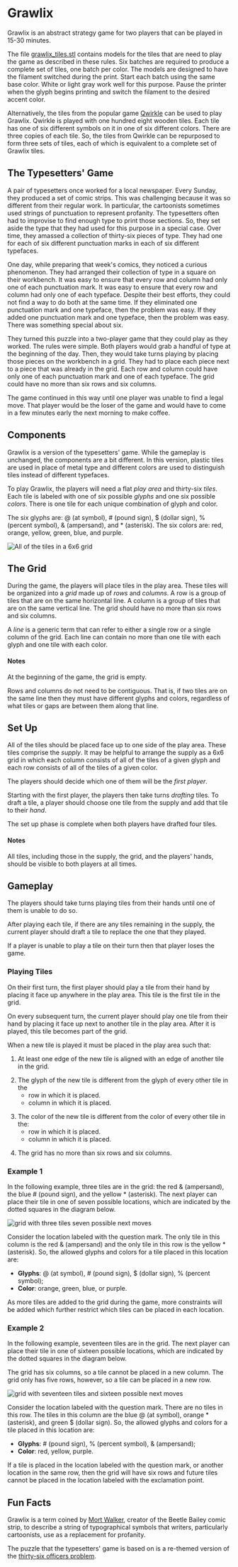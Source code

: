 # Grawlix
Grawlix is an abstract strategy game for two players that can be played in 15-30 minutes.

The file [grawlix_tiles.stl](grawlix_tiles.stl) contains models for the tiles that are need to play the game as described in these rules. Six batches are required to produce a complete set of tiles, one batch per color. The models are designed to have the filament switched during the print. Start each batch using the same base color. White or light gray work well for this purpose. Pause the printer when the glyph begins printing and switch the filament to the desired accent color.

Alternatively, the tiles from the popular game [Qwirkle](https://boardgamegeek.com/boardgame/25669/qwirkle) can be used to play Grawlix.  Qwirkle is played with one hundred eight wooden tiles. Each tile has one of six different symbols on it in one of six different colors. There are three copies of each tile. So, the tiles from Qwirkle can be repurposed to form three sets of tiles, each of which is equivalent to a complete set of Grawlix tiles.


## The Typesetters' Game
A pair of typesetters once worked for a local newspaper. Every Sunday, they produced a set of comic strips. This was challenging because it was so different from their regular work. In particular, the cartoonists sometimes used strings of punctuation to represent profanity. The typesetters often had to improvise to find enough type to print those sections. So, they set aside the type that they had used for this purpose in a special case. Over time, they amassed a collection of thirty-six pieces of type. They had one for each of six different punctuation marks in each of six different typefaces.

One day, while preparing that week's comics, they noticed a curious phenomenon. They had arranged their collection of type in a square on their workbench. It was easy to ensure that every row and column had only one of each punctuation mark. It was easy to ensure that every row and column had only one of each typeface. Despite their best efforts, they could not find a way to do both at the same time. If they eliminated one punctuation mark and one typeface, then the problem was easy. If they added one punctuation mark and one typeface, then the problem was easy. There was something special about six.

They turned this puzzle into a two-player game that they could play as they worked. The rules were simple. Both players would grab a handful of type at the beginning of the day. Then, they would take turns playing by placing those pieces on the workbench in a grid. They had to place each piece next to a piece that was already in the grid. Each row and column could have only one of each punctuation mark and one of each typeface. The grid could have no more than six rows and six columns. 

The game continued in this way until one player was unable to find a legal move. That player would be the loser of the game and would have to come in a few minutes early the next morning to make coffee.

<!--A pair of typesetters once worked for a local newspaper in an era when that kind of work was still done with a mechanical printing press rather than with a computer. Because cartoonists often replaced any profanity in their comic strips with strings of punctuation and other special characters, the typesetters had set aside the type that they used to print those characters in a special case. Their collection consisted of the type used to print six different special characters in each of six different typefaces.

One day, while preparing that week's Sunday comics, they noticed a curious phenomenon. Despite their best efforts, neither of the typesetters could devise a way to arrange the thirty-six pieces of type in a 6x6 grid such that every row and every column had one of each special character and one of each typeface.

Eventually, they turned this puzzle into a two-player game that they could play as they worked. Both players would grab a handful of type at the beginning of the day. They would then take turns choosing a piece of type from their hand and placing it on the workbench next to a piece of type that had been played previously.

Each new piece of type had to be placed in a row and column that did not already have a piece of type with the same special character or the same typeface. Also, to ensure that they could pack up when they went home for the evening without disrupting an incomplete game, the tiles on the workbench could span no more than six rows and six columns.

The game continued in this way, with players refreshing their hands as necessary, until one player was unable to find a legal move. That player would be the loser of the game and would have to come in a few minutes early the next morning to make coffee. -->

## Components
Grawlix is a version of the typesetters' game. While the gameplay is unchanged, the components are a bit different. In this version, plastic tiles are used in place of metal type and different colors are used to distinguish tiles instead of different typefaces.

To play Grawlix, the players will need a flat _play area_ and thirty-six _tiles_.
Each tile is labeled with one of six possible _glyphs_ and one six possible _colors_.  There is one tile for each unique combination of glyph and color.

The six glyphs are: @ (at symbol), \# (pound sign), $ (dollar sign), % (percent symbol), & (ampersand), and \* (asterisk). The six colors are: red, orange, yellow, green, blue, and purple.

![All of the tiles in a 6x6 grid](/Images/grid_image.png)

## The Grid
During the game, the players will place tiles in the play area. These tiles will be organized into a _grid_ made up of _rows_ and _columns_. A row is a group of tiles that are on the same horizontal line.  A column is a group of tiles that are on the same vertical line. The grid should have no more than six rows and six columns.

A _line_ is a generic term that can refer to either a single row or a single column of the grid. Each line can contain no more than one tile with each glyph and one tile with each color.

#### Notes
At the beginning of the game, the grid is empty.

Rows and columns do not need to be contiguous.  That is, if two tiles are on the same line then they must have different glyphs and colors, regardless of what tiles or gaps are between them along that line.

<!-- ![A grid containing thirty-three tiles](/Images/tableau.png) -->

## Set Up
All of the tiles should be placed face up to one side of the play area. These tiles comprise the _supply_. It may be helpful to arrange the supply as a 6x6 grid in which each column consists of all of the tiles of a given glyph and each row consists of all of the tiles of a given color.

The players should decide which one of them will be the _first player_.

Starting with the first player, the players then take turns _drafting_ tiles. To draft a tile, a player should choose one tile from the supply and add that tile to their _hand_.

The set up phase is complete when both players have drafted four tiles.

#### Notes
All tiles, including those in the supply, the grid, and the players' hands, should be visible to both players at all times.  

## Gameplay
The players should take turns playing tiles from their hands until one of them is unable to do so.

After playing each tile, if there are any tiles remaining in the supply, the current player should draft a tile to replace the one that they played.

If a player is unable to play a tile on their turn then that player loses the game.

### Playing Tiles
On their first turn, the first player should play a tile from their hand by placing it face up anywhere in the play area. This tile is the first tile in the grid.

On every subsequent turn, the current player should play one tile from their hand by placing it face up next to another tile in the play area. After it is played, this tile becomes part of the grid.

When a new tile is played it must be placed in the play area such that:
  1. At least one edge of the new tile is aligned with an edge of another tile in the grid.
  <!-- ![Legal placements for a new tile](/Images/adjacent.png) -->
  2. The glyph of the new tile is different from the glyph of every other tile in the
     - row in which it is placed.
     - column in which it is placed.
  <!-- -->
  3. The color of the new tile is different from the color of every other tile in the:
     - row in which it is placed.
     - column in which it is placed.
  <!-- -->
  4. The grid has no more than six rows and six columns.

### Example 1
In the following example, three tiles are in the grid: the red & (ampersand), the blue # (pound sign), and the yellow * (asterisk).  The next player can place their tile in one of seven possible locations, which are indicated by the dotted squares in the diagram below.

![grid with three tiles seven possible next moves](/Images/small_example.png)

Consider the location labeled with the question mark. The only tile in this column is the red & (ampersand) and the only tile in this row is the yellow * (asterisk). So, the allowed glyphs and colors for a tile placed in this location are:
  - __Glyphs__: @ (at symbol), # (pound sign), $ (dollar sign), % (percent symbol);
  - __Color__: orange, green, blue, or purple.

As more tiles are added to the grid during the game, more constraints will be added which further restrict which tiles can be placed in each location.

### Example 2
In the following example, seventeen tiles are in the grid. The next player can place their tile in one of sixteen possible locations, which are indicated by the dotted squares in the diagram below.

The grid has six columns, so a tile cannot be placed in a new column. The grid only has five rows, however, so a tile can be placed in a new row.

![grid with seventeen tiles and sixteen possible next moves](/Images/big_example.png)

Consider the location labeled with the question mark. There are no tiles in this row. The tiles in this column are the blue @ (at symbol), orange * (asterisk), and green \$ (dollar sign). So, the allowed glyphs and colors for a tile placed in this location are:
  - __Glyphs__: # (pound sign), \% (percent symbol), \& (ampersand);
  - __Color__: red, yellow, purple.

If a tile is placed in the location labeled with the question mark, or another location in the same row, then the grid will have six rows and future tiles cannot be placed in the location labeled with the exclamation point.

## Fun Facts
Grawlix is a term coined by [Mort Walker](https://en.wikipedia.org/wiki/Mort_Walker), creator of the Beetle Bailey comic strip, to describe a string of typographical symbols that writers, particularly cartoonists, use as a replacement for profanity.

The puzzle that the typesetters' game is based on is a re-themed version of the [thirty-six officers problem](https://en.wikipedia.org/wiki/Mutually_orthogonal_Latin_squares#Thirty-six_officers_problem).
